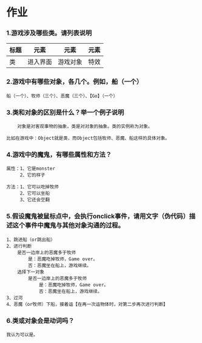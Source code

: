 # 作业             

### 1.游戏涉及哪些类。请列表说明              
标题|元素|元素|元素
---|:--:|---|:---
类|进入界面|游戏对象|特效             
           

### 2.游戏中有哪些对象，各几个。例如，船（一个）      
    船（一个）、牧师（三个）、恶魔（三个）、【Go】（一个）          

### 3.类和对象的区别是什么？举一个例子说明        
        对象是对客观事物的抽象，类是对对象的抽象。类的实例称为对象。              

    比如在游戏中：Object就是类，而Object包括牧师、恶魔、船这样的具体对象。    
 
### 4.游戏中的魔鬼，有哪些属性和方法？      
    属性：1、它是monster             
         2、它的样子            

    方法：1、它可以吃掉牧师        
         2、它可以坐船        
         3、它还会空翻      
            
### 5.假设魔鬼被鼠标点中，会执行onclick事件，请用文字（伪代码）描述这个事件中魔鬼与其他对象沟通的过程。         
    1、跳进船（or跳出船）         
    2、进行判断        
        是否一边岸上的恶魔多于牧师     
            是：恶魔吃掉牧师，Game over。       
            否：恶魔坐在船上，游戏继续。     
        选择下一对象         
            是否一边岸上的恶魔多于牧师     
                是：恶魔吃掉牧师，Game over。       
                否：恶魔坐在船上，游戏继续。
    3、过河
    4、恶魔（or牧师）下船，接着运【在再一次运物体时，对第二步再次进行判断】      
    
### 6.类或对象会是动词吗？         
    我认为可以是。